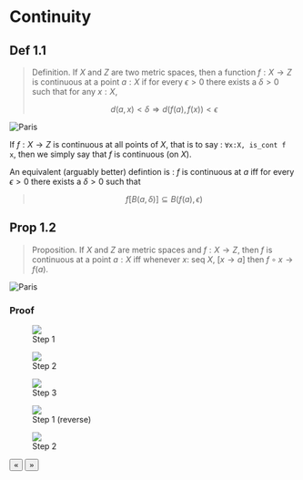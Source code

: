 # Continuity

## Def 1.1

> Definition. If $X$ and $Z$ are two metric spaces, then a function $f:X\to Z$ is continuous at a point $a:X$ if for every $\epsilon>0$ there exists a $\delta>0$ such that for any $x:X$,
>
> $$d(a,x)<\delta \Longrightarrow d(f(a),f(x))<\epsilon$$

<img src="https://media.discordapp.net/attachments/830377799973994509/1252721078661419119/image.png?ex=66733eeb&is=6671ed6b&hm=5879aa5f5356ca9629642a13d3881501cd78794bbc1ef0dffb5597c062548620&=&format=webp&quality=lossless&width=925&height=93" alt="Paris" class="center">

If $f:X\to Z$ is continuous at all points of $X$, that is to say : `∀x:X, is_cont f x`, then we simply say that $f$ is continuous (on $X$).

An equivalent (arguably better) defintion is : $f$ is continuous at $a$ iff for every $\epsilon>0$ there exists a $\delta>0$ such that

> $$ f[B(a,\delta)] \subseteq B(f(a),\epsilon) $$

## Prop 1.2

> Proposition. If $X$ and $Z$ are metric spaces and $f:X\to Z$, then $f$ is continuous at a point $a:X$ iff whenever $x:$ seq $X$, $[x\to a]$ then $f∘x\to f(a)$.

<img src="https://media.discordapp.net/attachments/830377799973994509/1252723783324926082/image.png?ex=66734170&is=6671eff0&hm=c45c5bcd3cc7c2bc05c5125910280e172d7c20611de2f8be8abc76d8be29d819&=&format=webp&quality=lossless&width=780&height=90" alt="Paris" class="center">

### Proof

<!---
<div class="videoWrapper">
    <iframe width="560" height="349" src="https://awelson.github.io/Proofs/index.html" frameborder="0"></iframe>
</div>
--->

<div class="glider-contain">
  <div class="glider">
    <div><figure>
        <img src="https://media.discordapp.net/attachments/830377799973994509/1253057102151155722/image.png?ex=667477dd&is=6673265d&hm=dba24d026dc696abb7f4ac8d0a1c1cc114fe91859080f6e8bcb739a659272271&=&format=webp&quality=lossless&width=911&height=651"></img>
        <figcaption> Step 1 </figcaption>
    </figure></div>
    <div><figure>
        <img src="https://media.discordapp.net/attachments/830377799973994509/1253058194520150088/image.png?ex=667478e2&is=66732762&hm=01a629c068159c04bf132ae63d0865c8af66ebdd95f420d16a06d3d240ab781c&=&format=webp&quality=lossless&width=1081&height=666"></img>
        <figcaption> Step 2 </figcaption>
    </figure></div>
    <div><figure>
        <img src="https://media.discordapp.net/attachments/830377799973994509/1253059498399105029/image.png?ex=66747a19&is=66732899&hm=2d7b42f51e85c47a7833535162f7563a555d1080cd018051662d06ae46f3bc53&=&format=webp&quality=lossless&width=1102&height=670"></img>
        <figcaption> Step 3 </figcaption>
    </figure></div>
    <div><figure>
        <img src="https://media.discordapp.net/attachments/830377799973994509/1253060536963174451/image.png?ex=66747b10&is=66732990&hm=0a287fb6402f2a988c0cdc7b91303a8c8f21e927f4c75de1eac15f0131b19d4a&=&format=webp&quality=lossless&width=1043&height=620"></img>
        <figcaption> Step 1 (reverse) </figcaption>
    </figure></div>
    <div><figure>
        <img src="https://media.discordapp.net/attachments/830377799973994509/1253062694651822222/image.png?ex=66747d13&is=66732b93&hm=8275b0ce8e7da6dcef05e7cb4438a0a87e41b5df07a07f4b55da1411f5db2e68&=&format=webp&quality=lossless&width=1106&height=670"></img>
        <figcaption> Step 2 </figcaption>
    </figure></div>
  </div>

  <button aria-label="Previous" class="glider-prev">«</button>
  <button aria-label="Next" class="glider-next">»</button>
  <div role="tablist" class="dots"></div>
</div>